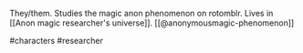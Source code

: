 They/them. Studies the magic anon phenomenon on rotomblr. Lives in [[Anon magic researcher's universe]]. [[@anonymousmagic-phenomenon]]

#characters #researcher 